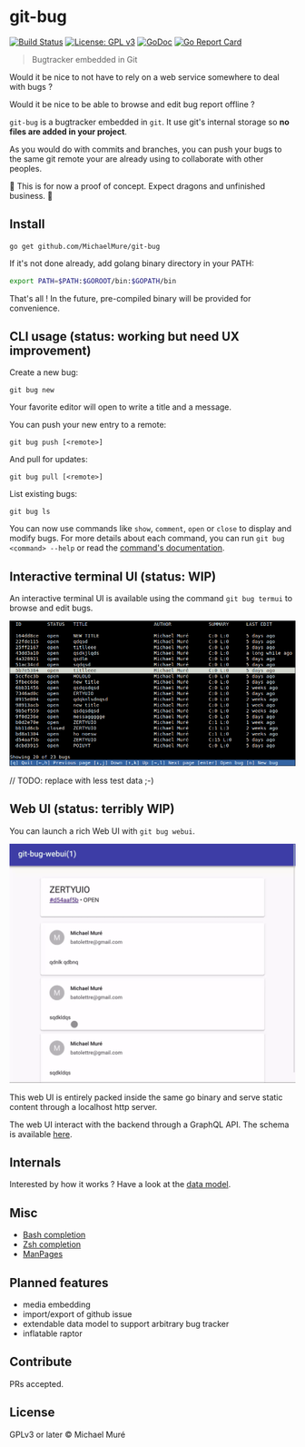 # git-bug

[![Build Status](https://travis-ci.org/MichaelMure/git-bug.svg?branch=master)](https://travis-ci.org/MichaelMure/git-bug)
[![License: GPL v3](https://img.shields.io/badge/License-GPLv3+-blue.svg)](http://www.gnu.org/licenses/gpl-3.0)
[![GoDoc](https://godoc.org/github.com/MichaelMure/git-bug?status.svg)](https://godoc.org/github.com/MichaelMure/git-bug)
[![Go Report Card](https://goreportcard.com/badge/github.com/MichaelMure/git-bug)](https://goreportcard.com/report/github.com/MichaelMure/git-bug)

> Bugtracker embedded in Git

Would it be nice to not have to rely on a web service somewhere to deal with bugs ?

Would it be nice to be able to browse and edit bug report offline ?

`git-bug` is a bugtracker embedded in `git`. It use git's internal storage so **no files are added in your project**.

As you would do with commits and branches, you can push your bugs to the same git remote your are already using to collaborate with other peoples. 

:construction: This is for now a proof of concept. Expect dragons and unfinished business. :construction:

## Install

```shell
go get github.com/MichaelMure/git-bug
```

If it's not done already, add golang binary directory in your PATH:

```bash
export PATH=$PATH:$GOROOT/bin:$GOPATH/bin
```

That's all ! In the future, pre-compiled binary will be provided for convenience.

## CLI usage (status: working but need UX improvement)

Create a new bug:

```
git bug new
```

Your favorite editor will open to write a title and a message.

You can push your new entry to a remote:
```
git bug push [<remote>]
```

And pull for updates:
```
git bug pull [<remote>]
```

List existing bugs:
```
git bug ls
```

You can now use commands like `show`, `comment`, `open` or `close` to display and modify bugs. For more details about each command, you can run `git bug <command> --help` or read the [command's documentation](doc/md/git-bug.md).

## Interactive terminal UI (status: WIP)

An interactive terminal UI is available using the command `git bug termui` to browse and edit bugs.

![terminal UI](doc/termui.png)

// TODO: replace with less test data ;-)

## Web UI (status: terribly WIP)

You can launch a rich Web UI with `git bug webui`.

![Web UI](doc/webui.png)

This web UI is entirely packed inside the same go binary and serve static content through a localhost http server.

The web UI interact with the backend through a GraphQL API. The schema is available [here](graphql/schema.graphql).

## Internals

Interested by how it works ? Have a look at the [data model](doc/model.md).

## Misc

- [Bash completion](misc/bash_completion)
- [Zsh completion](misc/zsh_completion)
- [ManPages](doc/man)

## Planned features

- media embedding
- import/export of github issue
- extendable data model to support arbitrary bug tracker
- inflatable raptor

## Contribute

PRs accepted.

## License


GPLv3 or later © Michael Muré
